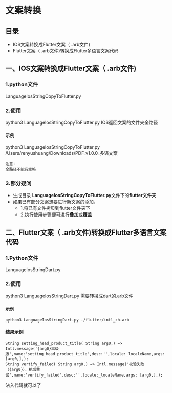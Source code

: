 # 文案转换

## 目录

- IOS文案转换成Flutter文案（ .arb文件)
- Flutter文案（ .arb文件)转换成Flutter多语言文案代码



## 一、IOS文案转换成Flutter文案（ .arb文件)

### 1.python文件

LanguageIosStringCopyToFlutter.py

### 2.使用

python3 LanguageIosStringCopyToFlutter.py IOS返回文案的文件夹全路径

#### 示例

python3 LanguageIosStringCopyToFlutter.py /Users/renyushuang/Downloads/PDF_v1.0.0_多语文案

```
注意：
全路径不能有空格
```

### 3.部分疑问

- 生成目录 **LanguageIosStringCopyToFlutter.py**文件下的**flutter文件夹**
- 如果已有部分文案想要进行新文案的添加，
  - 1.将已有文件拷贝到flutter文件夹下
  - 2.执行使用步骤便可进行**叠加**或**覆盖**



## 二、Flutter文案（ .arb文件)转换成Flutter多语言文案代码

### 1.Python文件

LanguageIosStringDart.py

### 2.使用

python3 LanguageIosStringDart.py 需要转换成dart的.arb文件

#### 示例

```
python3 LanguageIosStringDart.py ./flutter/intl_zh.arb
```

#### 结果示例

```
String setting_head_product_title( String arg0,) => Intl.message('{arg0}高级版',name:'setting_head_product_title',desc:'',locale:_localeName,args: [arg0,],);
String vertify_failed( String arg0,) => Intl.message('校验失败（{arg0}），稍后重试',name:'vertify_failed',desc:'',locale:_localeName,args: [arg0,],);

```

沾入代码就可以了









